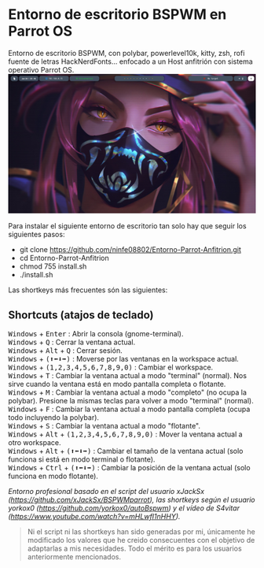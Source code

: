 # Entorno de escritorio BSPWM en Parrot OS

Entorno de escritorio BSPWM, con polybar, powerlevel10k, kitty, zsh, rofi fuente de letras HackNerdFonts... enfocado a un Host anfitrión con sistema operativo Parrot OS.
![Descripción de la imagen](/Wallpaper/entorno-escritorio.png)

Para instalar el siguiente entorno de escritorio tan solo hay que seguir los siguientes pasos:

- git clone https://github.com/ninfe08802/Entorno-Parrot-Anfitrion.git
- cd Entorno-Parrot-Anfitrion
- chmod 755 install.sh
- ./install.sh

Las shortkeys más frecuentes són las siguientes:

## Shortcuts (atajos de teclado)
<kbd>Windows</kbd> + <kbd>Enter</kbd> : Abrir la consola (gnome-terminal).  
<kbd>Windows</kbd> + <kbd>Q</kbd> : Cerrar la ventana actual.  
<kbd>Windows</kbd> + <kbd>Alt</kbd> + <kbd>Q</kbd> : Cerrar sesión.  
<kbd>Windows</kbd> + <kbd>(⬆⬅⬇➡)</kbd> : Moverse por las ventanas en la workspace actual.  
<kbd>Windows</kbd> + <kbd>(1,2,3,4,5,6,7,8,9,0)</kbd> : Cambiar el workspace.  
<kbd>Windows</kbd> + <kbd>T</kbd> : Cambiar la ventana actual a modo "terminal" (normal). Nos sirve cuando la ventana está en modo pantalla completa o flotante.  
<kbd>Windows</kbd> + <kbd>M</kbd> : Cambiar la ventana actual a modo "completo" (no ocupa la polybar). Presione la mismas teclas para volver a modo "terminal" (normal).  
<kbd>Windows</kbd> + <kbd>F</kbd> : Cambiar la ventana actual a modo pantalla completa (ocupa todo incluyendo la polybar).  
<kbd>Windows</kbd> + <kbd>S</kbd> : Cambiar la ventana actual a modo "flotante".  
<kbd>Windows</kbd> + <kbd>Alt</kbd> + <kbd>(1,2,3,4,5,6,7,8,9,0)</kbd> : Mover la ventana actual a otro workspace.  
<kbd>Windows</kbd> + <kbd>Alt</kbd> + <kbd>(⬆⬅⬇➡)</kbd> : Cambiar el tamaño de la ventana actual (solo funciona si está en modo terminal o flotante).  
<kbd>Windows</kbd> + <kbd>Ctrl</kbd> + <kbd>(⬆⬅⬇➡)</kbd> : Cambiar la posición de la ventana actual (solo funciona en modo flotante).  


*Entorno profesional basado en el script del usuario xJackSx (https://github.com/xJackSx/BSPWMparrot), las shortkeys según el usuario yorkox0 (https://github.com/yorkox0/autoBspwm) y el vídeo de S4vitar (https://www.youtube.com/watch?v=mHLwfI1nHHY).*

> Ni el script ni las shortkeys han sido generadas por mi, únicamente he modificado los valores que he creido consecuentes con el objetivo de adaptarlas a mis necesidades. Todo el mérito es para los usuarios anteriormente mencionados.